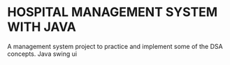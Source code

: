 # HOSPITAL MANAGEMENT SYSTEM WITH JAVA
A management system project to practice and implement some of the DSA concepts. Java swing ui
